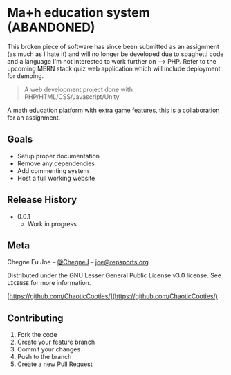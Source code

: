 # Ma+h education system (ABANDONED)
This broken piece of software has since been submitted as an assignment (as much as I hate it) and will no longer be developed due to spaghetti code and a language I'm not interested to work further on --> PHP. Refer to the upcoming MERN stack quiz web application which will include deployment for demoing.

> A web development project done with PHP/HTML/CSS/Javascript/Unity

A math education platform with extra game features, this is a collaboration for an assignment.


## Goals

* Setup proper documentation
* Remove any dependencies
* Add commenting system
* Host a full working website

## Release History
* 0.0.1
    * Work in progress

## Meta

Chegne Eu Joe – [@ChegneJ](https://twitter.com/ChegneJ) – joe@repsports.org

Distributed under the GNU Lesser General Public License v3.0 license. See ``LICENSE`` for more information.

[https://github.com/ChaoticCooties/](https://github.com/ChaoticCooties/)

## Contributing

1. Fork the code
2. Create your feature branch 
3. Commit your changes
4. Push to the branch 
5. Create a new Pull Request
